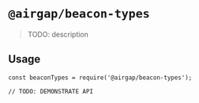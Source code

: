 # `@airgap/beacon-types`

> TODO: description

## Usage

```
const beaconTypes = require('@airgap/beacon-types');

// TODO: DEMONSTRATE API
```
